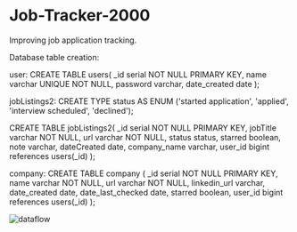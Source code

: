 # Job-Tracker-2000
Improving job application tracking.


Database table creation:

user:
CREATE TABLE users(
  _id serial NOT NULL PRIMARY KEY,
  name varchar UNIQUE NOT NULL,
  password varchar,
  date_created date
);


jobListings2:
CREATE TYPE status AS ENUM ('started application', 'applied', 'interview scheduled', 'declined');

CREATE TABLE jobListings2(
    _id serial NOT NULL PRIMARY KEY,
    jobTitle varchar NOT NULL,
    url varchar NOT NULL,
    status status,
    starred boolean,
    note varchar,
    dateCreated date,
    company_name varchar,
    user_id bigint references users(_id)
);


company:
CREATE TABLE company (
  _id serial NOT NULL PRIMARY KEY,
  name varchar NOT NULL,
  url varchar NOT NULL,
  linkedin_url varchar,
  date_created date,
  date_last_checked date,
  starred boolean,
  user_id bigint references users(_id)
);

![dataflow](https://user-images.githubusercontent.com/95673728/184781468-57197535-54be-47f9-b0d5-306bd91bb130.JPG)



